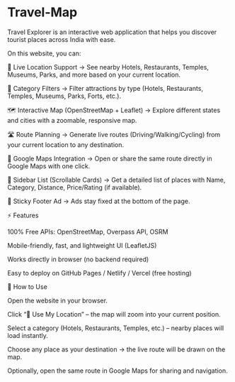 # Travel-Map
Travel Explorer is an interactive web application that helps you discover tourist places across India with ease.

On this website, you can:

📍 Live Location Support → See nearby Hotels, Restaurants, Temples, Museums, Parks, and more based on your current location.

🔎 Category Filters → Filter attractions by type (Hotels, Restaurants, Temples, Museums, Parks, Forts, etc.).

🗺 Interactive Map (OpenStreetMap + Leaflet) → Explore different states and cities with a zoomable, responsive map.

🛣 Route Planning → Generate live routes (Driving/Walking/Cycling) from your current location to any destination.

🔗 Google Maps Integration → Open or share the same route directly in Google Maps with one click.

🏨 Sidebar List (Scrollable Cards) → Get a detailed list of places with Name, Category, Distance, Price/Rating (if available).

📢 Sticky Footer Ad → Ads stay fixed at the bottom of the page.

⚡ Features

100% Free APIs: OpenStreetMap, Overpass API, OSRM

Mobile-friendly, fast, and lightweight UI (LeafletJS)

Works directly in browser (no backend required)

Easy to deploy on GitHub Pages / Netlify / Vercel (free hosting)

🚀 How to Use

Open the website in your browser.

Click “📍 Use My Location” – the map will zoom into your current position.

Select a category (Hotels, Restaurants, Temples, etc.) – nearby places will load instantly.

Choose any place as your destination → the live route will be drawn on the map.

Optionally, open the same route in Google Maps for sharing and navigation.
